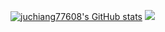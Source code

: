 
[![juchiang77608's GitHub stats](https://github-readme-stats.vercel.app/api?username=juchiang77608)](https://github.com/juchiang77608/github-readme-stats)
![](https://komarev.com/ghpvc/?username=juchiang77608)
